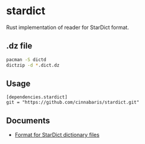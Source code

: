 # stardict

Rust implementation of reader for StarDict format.

## .dz file

```bash
pacman -S dictd
dictzip -d *.dict.dz
```

## Usage

    [dependencies.stardict]
    git = "https://github.com/cinnabaris/stardict.git"

## Documents

-   [Format for StarDict dictionary files](https://github.com/huzheng001/stardict-3/blob/master/dict/doc/StarDictFileFormat)
